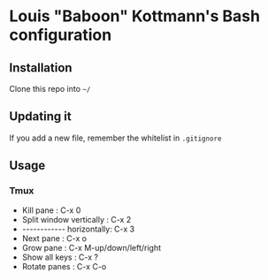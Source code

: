 # Louis "Baboon" Kottmann's Bash configuration

## Installation

Clone this repo into `~/`

## Updating it

If you add a new file, remember the whitelist in `.gitignore`

## Usage
### Tmux
- Kill pane                : C-x 0
- Split window vertically  : C-x 2
- ------------ horizontally: C-x 3
- Next pane                : C-x o
- Grow pane                : C-x M-up/down/left/right
- Show all keys            : C-x ?
- Rotate panes             : C-x C-o
